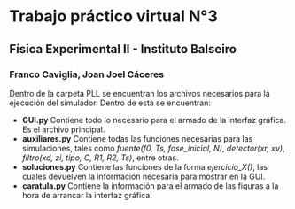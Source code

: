 # Trabajo práctico virtual N°3
## Física Experimental II - Instituto Balseiro
### Franco Caviglia, Joan Joel Cáceres

Dentro de la carpeta PLL se encuentran los archivos necesarios para la ejecución del simulador. Dentro de esta se encuentran:

* **GUI.py** Contiene todo lo necesario para el armado de la interfaz gráfica. Es el archivo principal.
* **auxiliares.py** Contiene todas las funciones necesarias para las simulaciones, tales como *fuente(f0, Ts, fase_inicial, N)*, *detector(xr, xv)*, *filtro(xd, zi, tipo, C, R1, R2, Ts)*, entre otras.
* **soluciones.py** Contiene las funciones de la forma *ejercicio_X()*, las cuales devuelven la información necesaria para mostrar en la GUI.
* **caratula.py** Contiene la información para el armado de las figuras a la hora de arrancar la interfaz gráfica.


